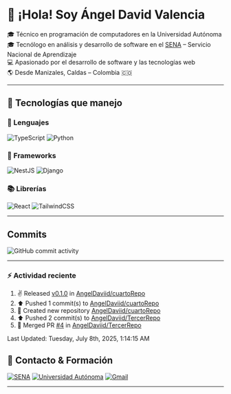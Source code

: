 # 👋 ¡Hola! Soy Ángel David Valencia

🎓 Técnico en programación de computadores en la Universidad Autónoma  
🎓 Tecnólogo en análisis y desarrollo de software en el [SENA](https://www.sena.edu.co) – Servicio Nacional de Aprendizaje  
💻 Apasionado por el desarrollo de software y las tecnologías web  
🌎 Desde Manizales, Caldas – Colombia 🇨🇴

---

## 🚀 Tecnologías que manejo

### 🧠 Lenguajes

![TypeScript](https://img.shields.io/badge/TypeScript-3178C6?style=for-the-badge&logo=typescript&logoColor=white)
![Python](https://img.shields.io/badge/Python-3776AB?style=for-the-badge&logo=python&logoColor=white)

### 🧱 Frameworks

![NestJS](https://img.shields.io/badge/NestJS-E0234E?style=for-the-badge&logo=nestjs&logoColor=white)
![Django](https://img.shields.io/badge/Django-092E20?style=for-the-badge&logo=django&logoColor=white)

### 📚 Librerías

![React](https://img.shields.io/badge/React-20232A?style=for-the-badge&logo=react&logoColor=61DAFB)
![TailwindCSS](https://img.shields.io/badge/TailwindCSS-06B6D4?style=for-the-badge&logo=tailwindcss&logoColor=white)

---

## Commits

![GitHub commit activity](https://img.shields.io/github/commit-activity/t/AngelDaviid/SocialMediaSena)

---

### :zap: Actividad reciente
<!--RECENT_ACTIVITY:start-->
1. ✌️ Released [v0.1.0](https://github.com/AngelDaviid/cuartoRepo/releases/tag/v0.1.0) in [AngelDaviid/cuartoRepo](https://github.com/AngelDaviid/cuartoRepo)<br>
2. ⬆️ Pushed 1 commit(s) to [AngelDaviid/cuartoRepo](https://github.com/AngelDaviid/cuartoRepo)<br>
3. 📔 Created new repository [AngelDaviid/cuartoRepo](https://github.com/AngelDaviid/cuartoRepo)<br>
4. ⬆️ Pushed 2 commit(s) to [AngelDaviid/TercerRepo](https://github.com/AngelDaviid/TercerRepo)<br>
5. 🎉 Merged PR [#4](https://github.com/AngelDaviid/TercerRepo/pull/4) in [AngelDaviid/TercerRepo](https://github.com/AngelDaviid/TercerRepo)<br>
<!--RECENT_ACTIVITY:end-->
<!--RECENT_ACTIVITY:last_update-->
Last Updated: Tuesday, July 8th, 2025, 1:14:15 AM
<!--RECENT_ACTIVITY:last_update_end-->

## 📌 Contacto & Formación

[![SENA](https://img.shields.io/badge/Formado%20en-SENA-00A859?style=for-the-badge&logo=googleclassroom&logoColor=white)](https://www.sena.edu.co)
[![Universidad Autónoma](https://img.shields.io/badge/Técnico-Universidad%20Autónoma-0066CC?style=for-the-badge&logo=academia&logoColor=white)](https://www.autonoma.edu.co)
[![Gmail](https://img.shields.io/badge/Email-angerlvalenciav%40gmail.com-D14836?style=for-the-badge&logo=gmail&logoColor=white)](mailto:angerlvalencia@gmail.com)

---


